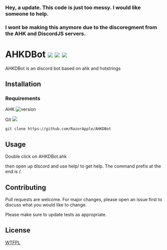 ### Hey, a update. This code is just too messy. I would like someone to help.
### I wont be making this anymore due to the discoregment from the AHK and DiscordJS servers.
# AHKDBot ![](https://img.shields.io/badge/status-Ready%20to%20use.-green.svg?longCache=true&style=for-the-badge) ![](https://img.shields.io/badge/AHK-1.1.30.00-blue.svg?longCache=true&style=for-the-badge) ![](https://img.shields.io/badge/-v4.0-red.svg?longCache=true&style=for-the-badge)

AHKDBot is an discord bot based on ahk and hotstrings
## Installation

### Requirements
AHK      ![version](https://discord.finally-fucking.works/325iBj5c.png)

Git            ![](https://discord.finally-fucking.works/bVqaOPEY.png)

`git clone https://github.com/RazorApple/AHKDBot`

## Usage

Double click on AHKDBot.ahk

then open up discord and use help/ to get help. The command prefix at the end is /.



## Contributing
Pull requests are welcome. For major changes, please open an issue first to discuss what you would like to change.

Please make sure to update tests as appropriate.

## License
[WTFPL](http://www.wtfpl.net/txt/copying/)
